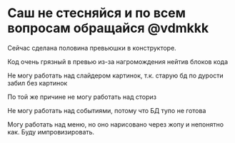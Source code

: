 # Саш не стесняйся и по всем вопросам обращайся @vdmkkk

Сейчас сделана половина превьюшки в конструкторе.

Код очень грязный в превью из-за нагромождения нейтив блоков кода

Не могу работать над слайдером картинок, т.к. старую бд по дурости забил без картинок

По той же причине не могу работать над сториз

Не могу работать над событиями, потому что БД тупо не готова

Могу работать над меню, но оно нарисовано через жопу и непонятно как. Буду импровизировать.
